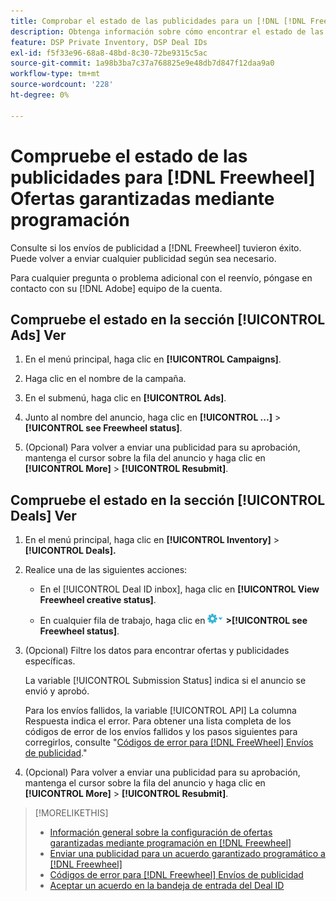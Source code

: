 ```yaml
---
title: Comprobar el estado de las publicidades para un [!DNL [!DNL FreeWheel]] Oferta PG
description: Obtenga información sobre cómo encontrar el estado de las publicidades para [!DNL Freewheel] ofertas garantizadas mediante programación.
feature: DSP Private Inventory, DSP Deal IDs
exl-id: f5f33e96-68a8-48bd-8c30-72be9315c5ac
source-git-commit: 1a98b3ba7c37a768825e9e48db7d847f12daa9a0
workflow-type: tm+mt
source-wordcount: '228'
ht-degree: 0%

---
```


# Compruebe el estado de las publicidades para [!DNL Freewheel] Ofertas garantizadas mediante programación

Consulte si los envíos de publicidad a [!DNL Freewheel] tuvieron éxito. Puede volver a enviar cualquier publicidad según sea necesario.

Para cualquier pregunta o problema adicional con el reenvío, póngase en contacto con su [!DNL Adobe] equipo de la cuenta.

## Compruebe el estado en la sección [!UICONTROL Ads] Ver

1. En el menú principal, haga clic en **[!UICONTROL Campaigns]**.

1. Haga clic en el nombre de la campaña.

1. En el submenú, haga clic en **[!UICONTROL Ads]**.

1. Junto al nombre del anuncio, haga clic en  **[!UICONTROL ...]** > **[!UICONTROL see Freewheel status]**.

1. (Opcional) Para volver a enviar una publicidad para su aprobación, mantenga el cursor sobre la fila del anuncio y haga clic en **[!UICONTROL More]** > **[!UICONTROL Resubmit]**.

## Compruebe el estado en la sección [!UICONTROL Deals] Ver

1. En el menú principal, haga clic en **[!UICONTROL Inventory]** > **[!UICONTROL Deals].**

1. Realice una de las siguientes acciones:

   * En el [!UICONTROL Deal ID inbox], haga clic en **[!UICONTROL View Freewheel creative status]**.

   * En cualquier fila de trabajo, haga clic en ![Menú Opciones](/help/dsp/assets/options-menu.png) **>[!UICONTROL see Freewheel status]**.

1. (Opcional) Filtre los datos para encontrar ofertas y publicidades específicas.

   La variable [!UICONTROL Submission Status] indica si el anuncio se envió y aprobó.

   Para los envíos fallidos, la variable [!UICONTROL API] La columna Respuesta indica el error. Para obtener una lista completa de los códigos de error de los envíos fallidos y los pasos siguientes para corregirlos, consulte &quot;[Códigos de error para [!DNL FreeWheel] Envíos de publicidad](freewheel-error-codes.md).&quot;

1. (Opcional) Para volver a enviar una publicidad para su aprobación, mantenga el cursor sobre la fila del anuncio y haga clic en **[!UICONTROL More]** > **[!UICONTROL Resubmit]**.

>[!MORELIKETHIS]
>
>* [Información general sobre la configuración de ofertas garantizadas mediante programación en [!DNL Freewheel]](freewheel-overview.md)
>* [Enviar una publicidad para un acuerdo garantizado programático a [!DNL Freewheel]](freewheel-submit.md)
>* [Códigos de error para [!DNL Freewheel] Envíos de publicidad](freewheel-error-codes.md)
>* [Aceptar un acuerdo en la bandeja de entrada del Deal ID](deal-id-inbox-accept.md)

